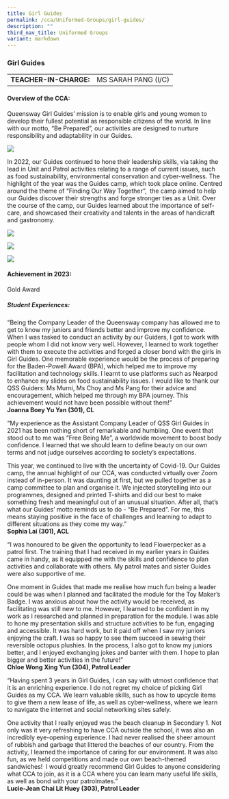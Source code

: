 ```yaml
---
title: Girl Guides
permalink: /cca/Uniformed-Groups/girl-guides/
description: ""
third_nav_title: Uniformed Groups
variant: markdown
---
```

### Girl Guides

|  	|  	|
|---	|---	|
| **TEACHER-IN-CHARGE:** 	| MS SARAH PANG (I/C)



#### Overview of the CCA:

Queensway Girl Guides’ mission is to enable girls and young women to develop their fullest potential as responsible citizens of the world. In line with our motto, “Be Prepared”, our activities are designed to nurture responsibility and adaptability in our Guides.&nbsp;

<img src="https://drive.google.com/uc?export=view&amp;id=1eODs3G3WcJQfnkfY_-i8QBHk-r0joLCu">

In 2022, our Guides continued to hone their leadership skills, via taking the lead in Unit and Patrol activities relating to a range of current issues, such as food sustainability, environmental conservation and cyber-wellness. The highlight of the year was the Guides camp, which took place online. Centred around the theme of “Finding Our Way Together”,&nbsp; the camp aimed to help our Guides discover their strengths and forge stronger ties as a Unit. Over the course of the camp, our Guides learned about the importance of self-care, and showcased their creativity and talents in the areas of handicraft and gastronomy.&nbsp;<br>

<img src="https://drive.google.com/uc?export=view&amp;id=1p-n2WTSJZN5NCgXuc1zr8h6gihCvucP_"><br>

<img src="https://drive.google.com/uc?export=view&amp;id=11qxY7Vwcs7BSt0hUeeKIgdnOCyWjKWJX"><br>

<img src="https://drive.google.com/uc?export=view&amp;id=1mBnyXWys-H-mxkkN9KX3Fd7smKrmMMk8">





#### Achievement in 2023:

Gold Award

  

##### Student Experiences:

“Being the Company Leader of the Queensway company has allowed me to get to know my juniors and friends better and improve my confidence. When I was tasked to conduct an activity by our Guiders, I got to work with people whom I did not know very well. However, I learned to work together with them to execute the activities and forged a closer bond with the girls in Girl Guides. One memorable experience would be the process of preparing for the Baden-Powell Award (BPA), which helped me to improve my facilitation and technology skills. I learnt to use platforms such as Nearpod to enhance my slides on food sustainability issues. I would like to thank our QSS Guiders: Ms Murni, Ms Choy and Ms Pang for their advice and encouragement, which helped me through my BPA journey. This achievement would not have been possible without them!”
<br>**Joanna Boey Yu Yan (301), CL**

“My experience as the Assistant Company Leader of QSS Girl Guides in 2021 has been nothing short of remarkable and humbling. One event that stood out to me was “Free Being Me”, a worldwide movement to boost body confidence. I learned that we should learn to define beauty on our own terms and not judge ourselves according to society’s expectations.&nbsp;

This year, we continued to live with the uncertainty of Covid-19. Our Guides camp, the annual highlight of our CCA, was conducted virtually over Zoom instead of in-person. It was daunting at first, but we pulled together as a camp committee to plan and organise it. We injected storytelling into our programmes, designed and printed T-shirts and did our best to make something fresh and meaningful out of an unusual situation. After all, that’s what our Guides’ motto reminds us to do - “Be Prepared”. For me, this means staying positive in the face of challenges and learning to adapt to different situations as they come my way.”
<br> **Sophia Lai (301), ACL**


“I was honoured to be given the opportunity to lead Flowerpecker as a patrol first. The training that I had received in my earlier years in Guides came in handy, as it equipped me with the skills and confidence to plan activities and collaborate with others. My patrol mates and sister Guides were also supportive of me.&nbsp;

One moment in Guides that made me realise how much fun being a leader could be was when I planned and facilitated the module for the Toy Maker’s Badge. I was anxious about how the activity would be received, as facilitating was still new to me. However, I learned to be confident in my work as I researched and planned in preparation for the module. I was able to hone my presentation skills and structure activities to be fun, engaging and accessible. It was hard work, but it paid off when I saw my juniors enjoying the craft. I was so happy to see them succeed in sewing their reversible octopus plushies. In the process, I also got to know my juniors better, and I enjoyed exchanging jokes and banter with them. I hope to plan bigger and better activities in the future!”
<br>**Chloe Wong Xing Yun (304), Patrol Leader**

“Having spent 3 years in Girl Guides, I can say with utmost confidence that it is an enriching experience. I do not regret my choice of picking Girl Guides as my CCA. We learn valuable skills, such as how to upcycle items to give them a new lease of life, as well as cyber-wellness, where we learn to navigate the internet and social networking sites safely.&nbsp;

One activity that I really enjoyed was the beach cleanup in Secondary 1. Not only was it very refreshing to have CCA outside the school, it was also an incredibly eye-opening experience. I had never realised the sheer amount of rubbish and garbage that littered the beaches of our country. From the activity, I learned the importance of caring for our environment. It was also fun, as we held competitions and made our own beach-themed sandwiches!&nbsp; I would greatly recommend Girl Guides to anyone considering what CCA to join, as it is a CCA where you can learn many useful life skills, as well as bond with your patrolmates.”&nbsp;
<br> **Lucie-Jean Chai Lit Huey (303), Patrol Leader**